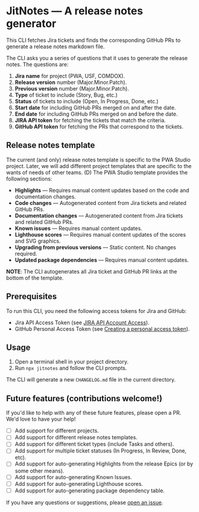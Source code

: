 # JitNotes — A release notes generator

This CLI fetches Jira tickets and finds the corresponding GitHub PRs to generate a release notes markdown file.

The CLI asks you a series of questions that it uses to generate the release notes. The questions are:

1. **Jira name** for project (PWA, USF, COMDOX).
2. **Release version** number (Major.Minor.Patch).
3. **Previous version** number (Major.Minor.Patch).
4. **Type** of ticket to include (Story, Bug, etc.)
5. **Status** of tickets to include (Open, In Progress, Done, etc.)
6. **Start date** for including GitHub PRs merged on and after the date.
7. **End date** for including GitHub PRs merged on and before the date.
8. **JIRA API token** for fetching the tickets that match the criteria.
9. **GitHub API token** for fetching the PRs that correspond to the tickets.

## Release notes template

The current (and only) release notes template is specific to the PWA Studio project. Later, we will add different project templates that are specific to the wants of needs of other teams. (D)
The PWA Studio template provides the following sections:

- **Highlights** — Requires manual content updates based on the code and documentation changes.
- **Code changes** — Autogenerated content from Jira tickets and related GitHub PRs.
- **Documentation changes** — Autogenerated content from Jira tickets and related GitHub PRs.
- **Known issues** — Requires manual content updates.
- **Lighthouse scores** — Requires manual content updates of the scores and SVG graphics.
- **Upgrading from previous versions** — Static content. No changes required.
- **Updated package dependencies** — Requires manual content updates.

**NOTE**: The CLI autogenerates all Jira ticket and GitHub PR links at the bottom of the template.

## Prerequisites

To run this CLI, you need the following access tokens for Jira and GitHub:

- Jira API Access Token (see [JIRA API Account Access](https://wiki.corp.adobe.com/display/JIRA/API+Account+Access)).
- GitHub Personal Access Token (see [Creating a personal access token](https://help.github.com/en/github/authenticating-to-github/creating-a-personal-access-token-for-the-command-line)).

## Usage

1. Open a terminal shell in your project directory.
2. Run `npx jitnotes` and follow the CLI prompts.

The CLI will generate a new `CHANGELOG.md` file in the current directory.

## Future features (contributions welcome!)

If you'd like to help with any of these future features, please open a PR. We'd love to have your help!

- [ ] Add support for different projects.
- [ ] Add support for different release notes templates.
- [ ] Add support for different ticket types (include Tasks and others).
- [ ] Add support for multiple ticket statuses (In Progress, In Review, Done, etc).
- [ ] Add support for auto-generating Highlights from the release Epics (or by some other means).
- [ ] Add support for auto-generating Known Issues.
- [ ] Add support for auto-generating Lighthouse scores.
- [ ] Add support for auto-generating package dependency table.

If you have any questions or suggestions, please [open an issue](https://github.com/AdobeDocs/jitnotes/issues).
